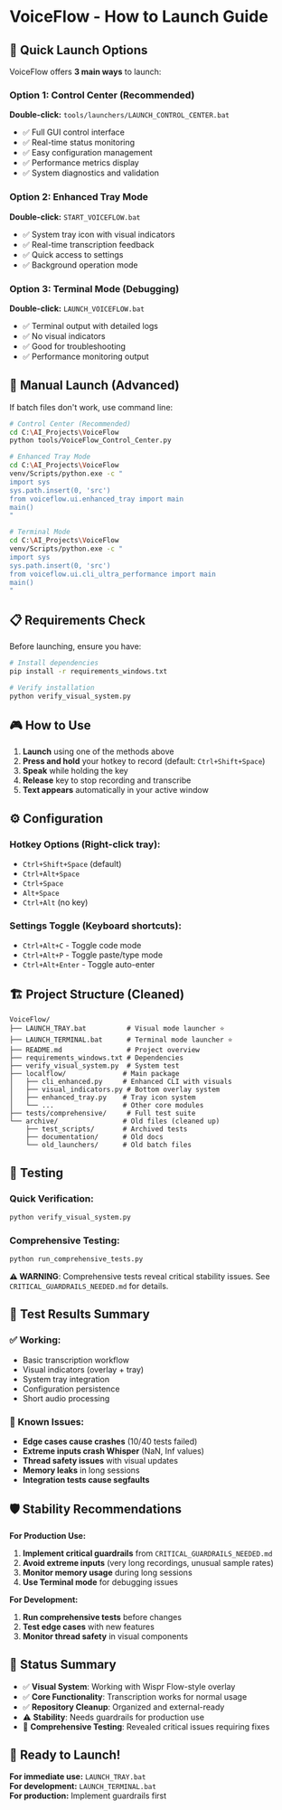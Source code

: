 # VoiceFlow - How to Launch Guide

## 🚀 Quick Launch Options

VoiceFlow offers **3 main ways** to launch:

### Option 1: Control Center (Recommended)
**Double-click:** `tools/launchers/LAUNCH_CONTROL_CENTER.bat`
- ✅ Full GUI control interface
- ✅ Real-time status monitoring
- ✅ Easy configuration management
- ✅ Performance metrics display
- ✅ System diagnostics and validation

### Option 2: Enhanced Tray Mode
**Double-click:** `START_VOICEFLOW.bat`
- ✅ System tray icon with visual indicators
- ✅ Real-time transcription feedback
- ✅ Quick access to settings
- ✅ Background operation mode

### Option 3: Terminal Mode (Debugging)
**Double-click:** `LAUNCH_VOICEFLOW.bat`
- ✅ Terminal output with detailed logs
- ✅ No visual indicators
- ✅ Good for troubleshooting
- ✅ Performance monitoring output

## 🔧 Manual Launch (Advanced)

If batch files don't work, use command line:

```bash
# Control Center (Recommended)
cd C:\AI_Projects\VoiceFlow
python tools/VoiceFlow_Control_Center.py

# Enhanced Tray Mode
cd C:\AI_Projects\VoiceFlow
venv/Scripts/python.exe -c "
import sys
sys.path.insert(0, 'src')
from voiceflow.ui.enhanced_tray import main
main()
"

# Terminal Mode
cd C:\AI_Projects\VoiceFlow
venv/Scripts/python.exe -c "
import sys
sys.path.insert(0, 'src')
from voiceflow.ui.cli_ultra_performance import main
main()
"
```

## 📋 Requirements Check

Before launching, ensure you have:

```bash
# Install dependencies
pip install -r requirements_windows.txt

# Verify installation
python verify_visual_system.py
```

## 🎮 How to Use

1. **Launch** using one of the methods above
2. **Press and hold** your hotkey to record (default: `Ctrl+Shift+Space`)
3. **Speak** while holding the key
4. **Release** key to stop recording and transcribe
5. **Text appears** automatically in your active window

## ⚙️ Configuration

### Hotkey Options (Right-click tray):
- `Ctrl+Shift+Space` (default)
- `Ctrl+Alt+Space`  
- `Ctrl+Space`
- `Alt+Space`
- `Ctrl+Alt` (no key)

### Settings Toggle (Keyboard shortcuts):
- `Ctrl+Alt+C` - Toggle code mode
- `Ctrl+Alt+P` - Toggle paste/type mode
- `Ctrl+Alt+Enter` - Toggle auto-enter

## 🏗️ Project Structure (Cleaned)

```
VoiceFlow/
├── LAUNCH_TRAY.bat          # Visual mode launcher ⭐
├── LAUNCH_TERMINAL.bat      # Terminal mode launcher ⭐  
├── README.md                # Project overview
├── requirements_windows.txt # Dependencies
├── verify_visual_system.py  # System test
├── localflow/              # Main package
│   ├── cli_enhanced.py     # Enhanced CLI with visuals
│   ├── visual_indicators.py # Bottom overlay system
│   ├── enhanced_tray.py    # Tray icon system
│   └── ...                 # Other core modules
├── tests/comprehensive/     # Full test suite
└── archive/                # Old files (cleaned up)
    ├── test_scripts/       # Archived tests  
    ├── documentation/      # Old docs
    └── old_launchers/      # Old batch files
```

## 🧪 Testing

### Quick Verification:
```bash
python verify_visual_system.py
```

### Comprehensive Testing:
```bash
python run_comprehensive_tests.py
```

**⚠️ WARNING**: Comprehensive tests reveal critical stability issues. See `CRITICAL_GUARDRAILS_NEEDED.md` for details.

## 🐛 Test Results Summary

### ✅ Working:
- Basic transcription workflow  
- Visual indicators (overlay + tray)
- System tray integration
- Configuration persistence
- Short audio processing

### 🚨 Known Issues:
- **Edge cases cause crashes** (10/40 tests failed)
- **Extreme inputs crash Whisper** (NaN, Inf values)
- **Thread safety issues** with visual updates
- **Memory leaks** in long sessions  
- **Integration tests cause segfaults**

## 🛡️ Stability Recommendations

**For Production Use:**
1. **Implement critical guardrails** from `CRITICAL_GUARDRAILS_NEEDED.md`
2. **Avoid extreme inputs** (very long recordings, unusual sample rates)
3. **Monitor memory usage** during long sessions
4. **Use Terminal mode** for debugging issues

**For Development:**
1. **Run comprehensive tests** before changes
2. **Test edge cases** with new features
3. **Monitor thread safety** in visual components

## 🎯 Status Summary

- ✅ **Visual System**: Working with Wispr Flow-style overlay
- ✅ **Core Functionality**: Transcription works for normal usage  
- ✅ **Repository Cleanup**: Organized and external-ready
- ⚠️  **Stability**: Needs guardrails for production use
- 🔄 **Comprehensive Testing**: Revealed critical issues requiring fixes

## 🚀 Ready to Launch!

**For immediate use:** `LAUNCH_TRAY.bat`  
**For development:** `LAUNCH_TERMINAL.bat`  
**For production:** Implement guardrails first